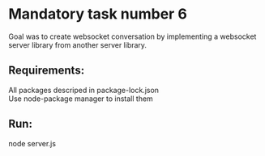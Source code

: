 # Mandatory task number 6
Goal was to create websocket conversation by implementing a websocket server library from another server library. 

## Requirements:
All packages descriped in package-lock.json  
Use node-package manager to install them

## Run:  
node server.js  

